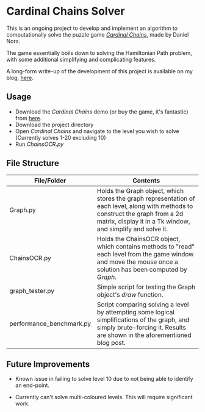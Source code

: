 # Cardinal Chains Solver

This is an ongoing project to develop and implement an algorithm to computationally solve the puzzle game [*Cardinal Chains*](https://danijmn.itch.io/cardinalchains), made by Daniel Nora.

The game essentially boils down to solving the Hamiltonian Path problem, with some additional simplifying and complicating features.

A long-form write-up of the development of this project is available on my blog, [here](http://insomniaccoder.com/2018/05/10/computationally-solving-cardinal-chains-an-adventure-with-graphs/).

## Usage

- Download the *Cardinal Chains* demo (or buy the game, it's fantastic) from [here](https://danijmn.itch.io/cardinalchains). 
- Download the project directory
- Open *Cardinal Chains* and navigate to the level you wish to solve (Currently solves 1-20 excluding 10)
- Run *ChainsOCR.py*

## File Structure

| File/Folder              | Contents                                                     |
| ------------------------ | ------------------------------------------------------------ |
| Graph.py                 | Holds the Graph object, which stores the graph representation of each level, along with methods to construct the graph from a 2d matrix, display it in a Tk window, and simplify and solve it. |
| ChainsOCR.py             | Holds the ChainsOCR object, which contains methods to "read" each level from the game window and move the mouse once a solution has been computed by *Graph*. |
| graph_tester.py          | Simple script for testing the Graph object's *draw* function. |
| performance_benchmark.py | Script comparing solving a level by attempting some logical simplifications of the graph, and simply brute-forcing it. Results are shown in the aforementioned blog post. |



## Future Improvements

- Known issue in failing to solve level 10 due to not being able to identify an end-point.

- Currently can't solve multi-coloured levels. This will require significant work.